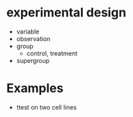 # experimental design

* variable
* observation
* group
    + control, treatment
* supergroup

# Examples

* ttest on two cell lines